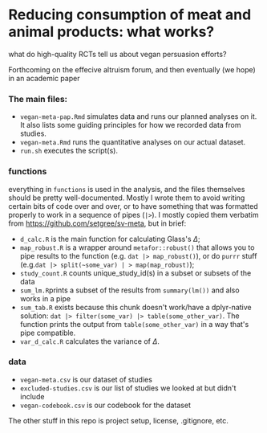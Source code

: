 # Reducing consumption of meat and animal products: what works? 

what do high-quality RCTs tell us about vegan persuasion efforts?

Forthcoming on the effecive altruism forum, and then eventually (we hope) in an academic paper

### The main files:

  * `vegan-meta-pap.Rmd` simulates data and runs our planned analyses on it. It also lists some guiding principles for how we recorded data from studies.
  * `vegan-meta.Rmd` runs the quantitative analyses on our actual dataset.
  * `run.sh` executes the script(s).

### functions
everything in `functions` is used in the analysis, and the files themselves should be pretty well-documented. Mostly I wrote them to avoid writing certain bits of code over and over, or to have something that was formatted properly to work in a sequence of pipes (`|>`). I mostly copied them verbatim from https://github.com/setgree/sv-meta, but in brief:
  * `d_calc.R` is the main function for calculating Glass's $\Delta$;
  * `map_robust.R` is a wrapper around `metafor::robust()` that allows you to pipe results to the function (e.g. `dat |> map_robust()`), or do `purrr` stuff (e.g.`dat |> split(~some_var) | > map(map_robust)`);
  * `study_count.R` counts unique_study_id(s) in a subset or subsets of the data 
  * `sum_lm.R`prints a subset of the results from `summary(lm())` and also works in a pipe
  * `sum_tab.R` exists because this chunk doesn't work/have a dplyr-native solution:  `dat |> filter(some_var) |> table(some_other_var)`. The function prints the output from `table(some_other_var)` in a way that's pipe compatible.
  * `var_d_calc.R` calculates the variance of $\Delta$.
  
### data
  * `vegan-meta.csv`  is our dataset of studies
  * `excluded-studies.csv` is our list of studies we looked at but didn't include
  * `vegan-codebook.csv` is our codebook for the dataset
  
The other stuff in this repo is project setup, license, .gitignore, etc. 
